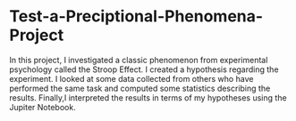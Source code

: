 # Test-a-Preciptional-Phenomena-Project
In this project, I investigated a classic phenomenon from experimental psychology called the Stroop Effect. 
I created a hypothesis regarding the experiment.
I looked at some data collected from others who have performed the same task and computed some statistics describing the results. 
Finally,I interpreted the results in terms of my hypotheses using the Jupiter Notebook.
